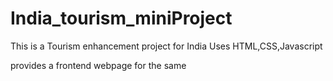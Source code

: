 # India_tourism_miniProject

This is a Tourism enhancement project for India
Uses HTML,CSS,Javascript

provides a frontend webpage for the same
